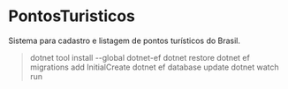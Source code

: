 # PontosTuristicos
Sistema para cadastro e listagem de pontos turísticos do Brasil.

> dotnet tool install --global dotnet-ef
> dotnet restore
> dotnet ef migrations add InitialCreate
> dotnet ef database update
> dotnet watch run
